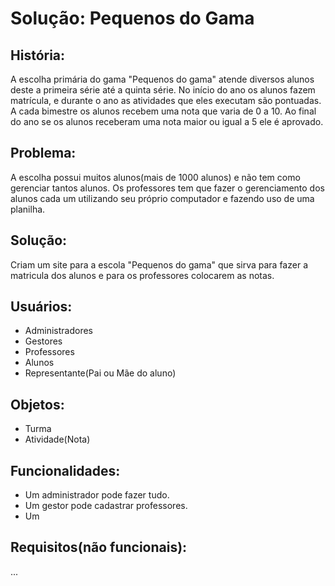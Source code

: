# Solução: Pequenos do Gama
## História:
A escolha primária do gama "Pequenos do gama" atende diversos alunos deste a primeira série até a quinta série. No início do ano os alunos fazem matrícula, e durante o ano as atividades que eles executam são pontuadas. A cada bimestre os alunos recebem uma nota que varia de 0 a 10. Ao final do ano se os alunos receberam uma nota maior ou igual a 5 ele é aprovado.

## Problema:
A escolha possui muitos alunos(mais de 1000 alunos) e não tem como gerenciar tantos alunos. Os professores  tem que fazer o gerenciamento dos alunos cada um utilizando seu próprio computador e fazendo uso de uma planilha.

## Solução:
Criam um site para a escola "Pequenos do gama" que sirva para fazer a matricula dos alunos e para os professores colocarem as notas.

## Usuários:
- Administradores
- Gestores
- Professores
- Alunos
- Representante(Pai ou Mãe do aluno)

## Objetos:
- Turma
- Atividade(Nota)


## Funcionalidades:
- Um administrador pode fazer tudo.
- Um gestor pode cadastrar professores.
- Um


## Requisitos(não funcionais):
...
